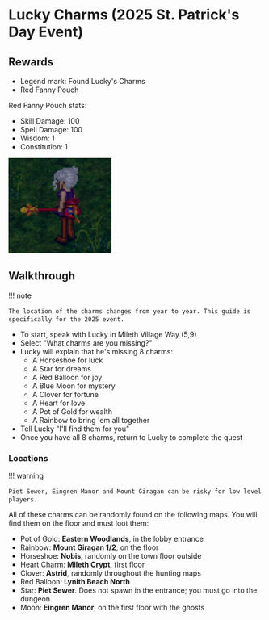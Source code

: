 # Lucky Charms (2025 St. Patrick's Day Event)

## Rewards

- Legend mark: Found Lucky's Charms
- Red Fanny Pouch

Red Fanny Pouch stats:

- Skill Damage: 100
- Spell Damage: 100
- Wisdom: 1
- Constitution: 1

![Red Fanny Pouch](../assets/red_fanny_pouch.png)

## Walkthrough

!!! note

    The location of the charms changes from year to year. This guide is specifically for the 2025 event.

- To start, speak with Lucky in Mileth Village Way (5,9)
- Select "What charms are you missing?"
- Lucky will explain that he's missing 8 charms:
    - A Horseshoe for luck
    - A Star for dreams
    - A Red Balloon for joy
    - A Blue Moon for mystery
    - A Clover for fortune
    - A Heart for love
    - A Pot of Gold for wealth
    - A Rainbow to bring 'em all together
- Tell Lucky "I'll find them for you"
- Once you have all 8 charms, return to Lucky to complete the quest

### Locations

!!! warning

    Piet Sewer, Eingren Manor and Mount Giragan can be risky for low level players.

All of these charms can be randomly found on the following maps. You will find them on the floor and must loot them:

- Pot of Gold: **Eastern Woodlands**, in the lobby entrance
- Rainbow: **Mount Giragan 1/2**, on the floor
- Horseshoe: **Nobis**, randomly on the town floor outside
- Heart Charm: **Mileth Crypt**, first floor
- Clover: **Astrid**, randomly throughout the hunting maps
- Red Balloon: **Lynith Beach North**
- Star: **Piet Sewer**. Does not spawn in the entrance; you must go into the dungeon.
- Moon: **Eingren Manor**, on the first floor with the ghosts
